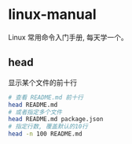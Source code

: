# linux-manual

Linux 常用命令入门手册, 每天学一个。



## head
显示某个文件的前十行
```bash
# 查看 README.md 前十行
head README.md
# 或者指定多个文件
head README.md package.json
# 指定行数, 覆盖默认的10行
head -n 100 README.md
```

